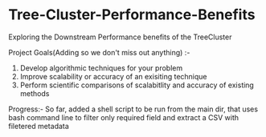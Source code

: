 # Tree-Cluster-Performance-Benefits
Exploring the Downstream Performance benefits of the TreeCluster 

Project Goals(Adding so we don't miss out anything) :- 

1. Develop algorithmic techniques for your problem
2. Improve scalability or accuracy of an exisiting technique
3. Perform scientific comparisons of scalabitlity and accuracy of existing methods 


Progress:- 
So far, added a shell script to be run from the main dir, that uses bash command line to filter only required field and extract a CSV with filetered metadata 


